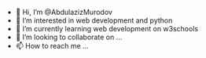 - 👋 Hi, I’m @AbdulazizMurodov
- 👀 I’m interested in web development and python
- 🌱 I’m currently learning web development on w3schools
- 💞️ I’m looking to collaborate on ...
- 📫 How to reach me ...

<!---
AbdulazizMurodov/AbdulazizMurodov is a ✨ special ✨ repository because its `README.md` (this file) appears on your GitHub profile.
You can click the Preview link to take a look at your changes.
--->

